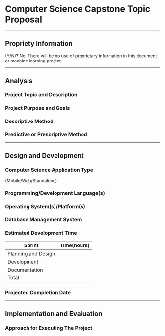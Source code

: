 # Computer Science Capstone Topic Proposal

---
## Propriety Information
(Y/N)?
No. There will be no use of proprietary information in this document or machine learning project.

---
## Analysis

### Project Topic and Description

### Project Purpose and Goals

### Descriptive Method

### Predictive or Prescriptive Method

---
## Design and Development

### Computer Science Application Type
(Mobile/Web/Standalone)

### Programming/Development Language(s)

### Operating System(s)/Platform(s)

### Database Management System

### Estimated Development Time

| Sprint | Time(hours) |
| ------ | ----------- |
| Planning and Design |  |
| Development |  |
| Documentation |  |
| Total |  |

### Projected Completion Date

---
## Implementation and Evaluation
### Approach for Executing The Project